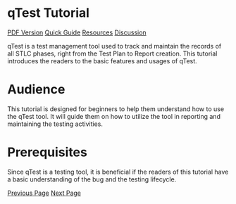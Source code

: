 # qTest Tutorial
[PDF Version](../qtest/qtest_pdf_version.md)
[Quick Guide](../qtest/qtest_quick_guide.md)
[Resources](../qtest/qtest_useful_resources.md)
[Discussion](../qtest/qtest_discussion.md)

qTest is a test management tool used to track and maintain the records of all STLC phases, right from the Test Plan to Report creation. This tutorial introduces the readers to the basic features and usages of qTest.

# Audience
This tutorial is designed for beginners to help them understand how to use the qTest tool. It will guide them on how to utilize the tool in reporting and maintaining the testing activities.

# Prerequisites
Since qTest is a testing tool, it is beneficial if the readers of this tutorial have a basic understanding of the bug and the testing lifecycle.


[Previous Page](../qtest/index.md) [Next Page](../qtest/qtest_introduction.md) 
